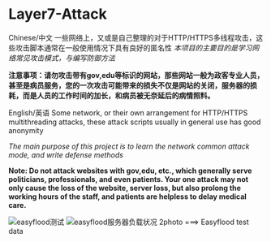 # Layer7-Attack

Chinese/中文
一些网络上，又或是自己整理的对于HTTP/HTTPS多线程攻击，这些攻击脚本通常在一般使用情况下具有良好的匿名性
*本项目的主要目的是学习网络常见攻击模式，与编写防御方法*

__注意事项：请勿攻击带有gov,edu等标识的网站，那些网站一般为政客专业人员，甚至是病员服务，您的一次攻击可能带来的损失不仅是网站的关闭，服务器的损耗，而是人员的工作时间的加长，和病员被无奈延后的病情照料。__

English/英语
Some network, or their own arrangement for HTTP/HTTPS multithreading attacks, these attack scripts usually in general use has good anonymity



*The main purpose of this project is to learn the network common attack mode, and write defense methods* 


__Note: Do not attack websites with gov,edu, etc., which generally serve politicians, professionals, and even patients. Your one attack may not only cause the loss of the website, server loss, but also prolong the working hours of the staff, and patients are helpless to delay medical care.__

![easyflood测试](https://user-images.githubusercontent.com/62545313/209175836-a485800a-f0bc-4994-8866-9297df0951a2.png)
![easyflood服务器负载状况](https://user-images.githubusercontent.com/62545313/209175873-dca08a83-6ff8-4993-9cb9-925013b709a4.png)
2photo ===> Easyflood test data
